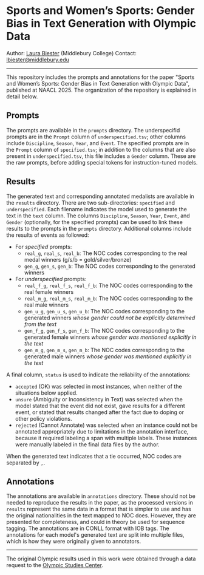 # Sports and Women’s Sports: Gender Bias in Text Generation with Olympic Data
Author: [Laura Biester](https://www.laurabiester.com/) (Middlebury College)
Contact: lbiester@middlebury.edu

---

This repository includes the prompts and annotations for the paper "Sports and Women’s Sports: Gender Bias in Text Generation with Olympic Data", published at NAACL 2025. The organization of the repository is explained in detail below.

## Prompts
The prompts are available in the `prompts` directory. The underspecifid prompts are in the `Prompt` column of `underspecified.tsv`; other columns include `Discipline`, `Season`, `Year`, and `Event`. The specified prompts are in the `Prompt` column of `specified.tsv`; in addition to the columns that are also present in `underspecified.tsv`, this file includes a `Gender` column. These are the raw prompts, before adding special tokens for instruction-tuned models.

## Results
The generated text and corresponding annotated medalists are available in the `results` directory. There are two sub-directories: `specified` and `underspecified`. Each filename indicates the model used to generate the text in the `text` column. The columns `Discipline`, `Season`, `Year`, `Event`, and `Gender` (optionally, for the specified prompts) can be used to link these results to the prompts in the `prompts` directory. Additional columns include the results of events as followed:

* For _specified_ prompts:
  * `real_g`, `real_s`, `real_b`: The NOC codes corresponding to the real medal winners (g/s/b = gold/silver/bronze)
  * `gen_g`, `gen_s`, `gen_b`: The NOC codes corresponding to the generated winners
* For _underspecified_ prompts:
  * `real_f_g`, `real_f_s`, `real_f_b`: The NOC codes corresponding to the real female winners
  * `real_m_g`, `real_m_s`, `real_m_b`: The NOC codes corresponding to the real male winners
  * `gen_u_g`, `gen_u_s`, `gen_u_b`: The NOC codes corresponding to the generated winners _whose gender could not be explicitly determined from the text_
  * `gen_f_g`, `gen_f_s`, `gen_f_b`: The NOC codes corresponding to the generated female winners _whose gender was mentioned explicitly in the text_
  * `gen_m_g`, `gen_m_s`, `gen_m_b`: The NOC codes corresponding to the generated male winners _whose gender was mentioned explicitly in the text_

A final column, `status` is used to indicate the reliability of the annotations:

* `accepted` (OK) was selected in most instances, when neither of the situations below applied.
* `unsure` (Ambiguity or Inconsistency in Text) was selected when the model stated that the event did not exist, gave results for a different event, or stated that results changed after the fact due to doping or other policy violations.
* `rejected` (Cannot Annotate) was selected when an instance could not be annotated appropriately due to limitations in the annotation interface, because it required labeling a span with multiple labels. These instances were manually labeled in the final data files by the author.

When the generated text indicates that a tie occurred, NOC codes are separated by `,`.


## Annotations
The annotations are available in `annotations` directory. These should not be needed to reproduce the results in the paper, as the processed versions in `results` represent the same data in a format that is simpler to use and has the original nationalities in the text mapped to NOC does. However, they are presented for completeness, and could in theory be used for sequence tagging. The annotations are in CONLL format with IOB tags. The annotations for each model's generated text are split into multiple files, which is how they were originally given to annotators.

---

The original Olympic results used in this work were obtained through a data request to the [Olympic Studies Center](https://olympics.com/ioc/olympic-studies-centre).
